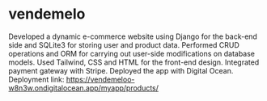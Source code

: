 # vendemelo
Developed a dynamic e-commerce website using Django for the back-end side and SQLite3 for storing user and product data. 
Performed CRUD operations and ORM for carrying out user-side modifications on database models. 
Used Tailwind, CSS and HTML for the front-end design. 
Integrated payment gateway with Stripe. Deployed the app with Digital Ocean.
Deployment link: https://vendemeloo-w8n3w.ondigitalocean.app/myapp/products/
